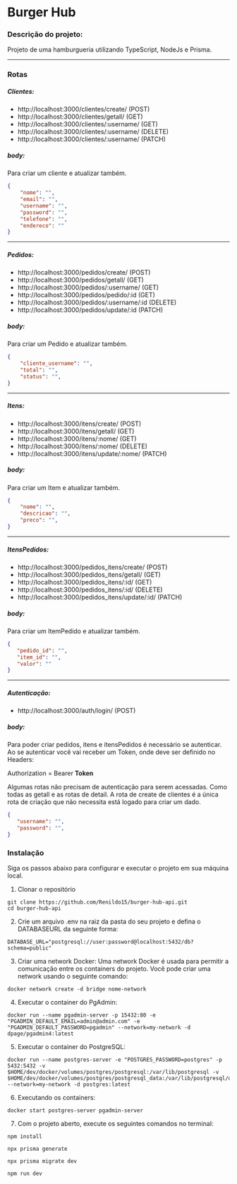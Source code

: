 # Burger Hub

### Descrição do projeto:

Projeto de uma hamburgueria utilizando TypeScript, NodeJs e Prisma.

---
### Rotas

##### Clientes:
* http://localhost:3000/clientes/create/ (POST)
* http://localhost:3000/clientes/getall/ (GET)
* http://localhost:3000/clientes/:username/ (GET)
* http://localhost:3000/clientes/:username/ (DELETE)
* http://localhost:3000/clientes/:username/ (PATCH)

##### body:
Para criar um cliente e atualizar também.
```json
{
    "nome": "", 
    "email": "", 
    "username": "", 
    "password": "",
    "telefone": "", 
    "endereco": ""
}
```
---


##### Pedidos:
* http://localhost:3000/pedidos/create/ (POST)
* http://localhost:3000/pedidos/getall/ (GET)
* http://localhost:3000/pedidos/:username/ (GET)
* http://localhost:3000/pedidos/pedido/:id (GET)
* http://localhost:3000/pedidos/:username/:id (DELETE)
* http://localhost:3000/pedidos/update/:id (PATCH)

##### body:
Para criar um Pedido e atualizar também. 
```json
{
    "cliente_username": "", 
    "total": "", 
    "status": "", 
}
```
---

##### Itens:
* http://localhost:3000/itens/create/ (POST)
* http://localhost:3000/itens/getall/ (GET)
* http://localhost:3000/itens/:nome/ (GET)
* http://localhost:3000/itens/:nome/ (DELETE)
* http://localhost:3000/itens/update/:nome/ (PATCH)

##### body:
Para criar um Item e atualizar também. 
```json
{
    "nome": "", 
    "descricao": "", 
    "preco": "", 
}
```
---

##### ItensPedidos:
* http://localhost:3000/pedidos_itens/create/ (POST)
* http://localhost:3000/pedidos_itens/getall/ (GET)
* http://localhost:3000/pedidos_itens/:id/ (GET)
* http://localhost:3000/pedidos_itens/:id/ (DELETE)
* http://localhost:3000/pedidos_itens/update/:id/ (PATCH)

##### body:
Para criar um ItemPedido e atualizar também. 
```json
{
   "pedido_id": "", 
   "item_id": "", 
   "valor": ""
}
```
---


##### Autenticação:
* http://localhost:3000/auth/login/ (POST)

##### body:
Para poder criar pedidos, itens e itensPedidos é necessário se autenticar. Ao se autenticar você vai receber um Token, onde deve ser definido no Headers:

Authorization = Bearer <strong>Token</strong>

Algumas rotas não precisam de autenticação para serem acessadas. Como todas as getall e as rotas de detail. A rota de create de clientes é a única rota de criação que não necessita está logado para criar um dado.
```json
{
   "username": "", 
   "password": "", 
}
```



### Instalação
Siga os passos abaixo para configurar e executar o projeto em sua máquina local.

1. Clonar o repositório

```console
git clone https://github.com/Renildo15/burger-hub-api.git
cd burger-hub-api
```

2. Crie um arquivo .env na raiz da pasta do seu projeto e defina o DATABASEURL da seguinte forma:
```console
DATABASE_URL="postgresql://user:password@localhost:5432/db?schema=public"
```

3. Criar uma network Docker:
Uma network Docker é usada para permitir a comunicação entre os containers do projeto. Você pode criar uma network usando o seguinte comando:

```console
docker network create -d bridge nome-network
```
4. Executar o container do PgAdmin:
```console
docker run --name pgadmin-server -p 15432:80 -e "PGADMIN_DEFAULT_EMAIL=admin@admin.com" -e "PGADMIN_DEFAULT_PASSWORD=pgadmin" --network=my-network -d dpage/pgadmin4:latest

```

5. Executar o container do PostgreSQL:
```console
docker run --name postgres-server -e "POSTGRES_PASSWORD=postgres" -p 5432:5432 -v $HOME/dev/docker/volumes/postgres/postgresql:/var/lib/postgresql -v $HOME/dev/docker/volumes/postgres/postgresql_data:/var/lib/postgresql/data --network=my-network -d postgres:latest

```

6. Executando os containers:
```console
docker start postgres-server pgadmin-server
```

7. Com o projeto aberto, execute os seguintes comandos no terminal:
```console
npm install
```
```console
npx prisma generate
```
```console
npx prisma migrate dev
```
```console
npm run dev
```
